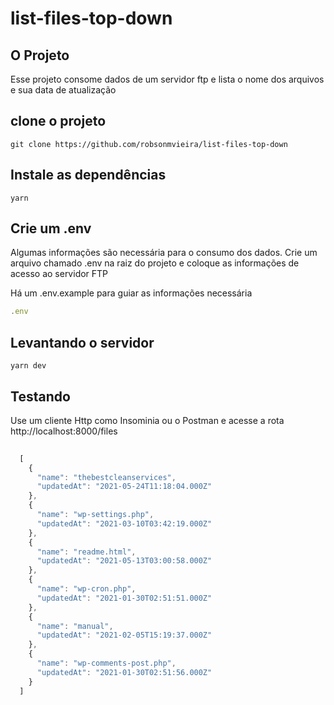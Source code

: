 # list-files-top-down

## O Projeto
Esse projeto consome dados de um servidor ftp e lista o nome dos arquivos e sua data de atualização

## clone o projeto 
```
git clone https://github.com/robsonmvieira/list-files-top-down
```

## Instale as dependências
```
yarn
```

## Crie um .env
Algumas informações são necessária para o consumo dos dados. Crie um arquivo chamado .env na raiz do projeto e coloque as informações de acesso ao servidor FTP

Há um .env.example para guiar as informações necessária
```js
.env
```

## Levantando o servidor
```
yarn dev
```

## Testando

Use um cliente Http como Insominia ou o Postman e acesse a rota http://localhost:8000/files

```js
    
  [
    {
      "name": "thebestcleanservices",
      "updatedAt": "2021-05-24T11:18:04.000Z"
    },
    {
      "name": "wp-settings.php",
      "updatedAt": "2021-03-10T03:42:19.000Z"
    },
    {
      "name": "readme.html",
      "updatedAt": "2021-05-13T03:00:58.000Z"
    },
    {
      "name": "wp-cron.php",
      "updatedAt": "2021-01-30T02:51:51.000Z"
    },
    {
      "name": "manual",
      "updatedAt": "2021-02-05T15:19:37.000Z"
    },
    {
      "name": "wp-comments-post.php",
      "updatedAt": "2021-01-30T02:51:56.000Z"
    }
  ]
```

